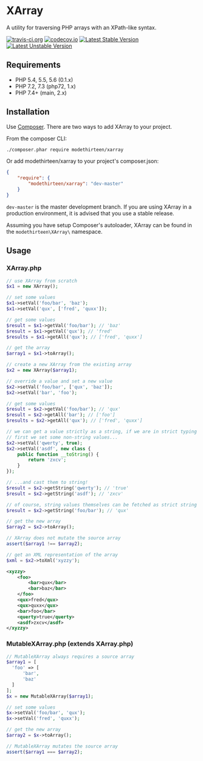 # XArray

A utility for traversing PHP arrays with an XPath-like syntax.

[![travis-ci.org](https://travis-ci.org/modethirteen/XArray.svg?branch=master)](https://travis-ci.org/modethirteen/XArray)
[![codecov.io](https://codecov.io/github/modethirteen/XArray/coverage.svg?branch=master)](https://codecov.io/github/modethirteen/XArray?branch=master)
[![Latest Stable Version](https://poser.pugx.org/modethirteen/xarray/version.svg)](https://packagist.org/packages/modethirteen/xarray)
[![Latest Unstable Version](https://poser.pugx.org/modethirteen/xarray/v/unstable)](https://packagist.org/packages/modethirteen/xarray)

## Requirements

* PHP 5.4, 5.5, 5.6 (0.1.x)
* PHP 7.2, 7.3 (php72, 1.x)
* PHP 7.4+ (main, 2.x)

## Installation

Use [Composer](https://getcomposer.org/). There are two ways to add XArray to your project.

From the composer CLI:

```sh
./composer.phar require modethirteen/xarray
```

Or add modethirteen/xarray to your project's composer.json:

```json
{
    "require": {
        "modethirteen/xarray": "dev-master"
    }
}
```

`dev-master` is the master development branch. If you are using XArray in a production environment, it is advised that you use a stable release.

Assuming you have setup Composer's autoloader, XArray can be found in the `modethirteen\XArray\` namespace.

## Usage

### XArray.php

```php
// use XArray from scratch
$x1 = new XArray();

// set some values
$x1->setVal('foo/bar', 'baz');
$x1->setVal('qux', ['fred', 'quxx']);

// get some values
$result = $x1->getVal('foo/bar'); // 'baz'
$result = $x1->getVal('qux'); // 'fred'
$results = $x1->getAll('qux'); // ['fred', 'quxx']

// get the array
$array1 = $x1->toArray();

// create a new XArray from the existing array
$x2 = new XArray($array1);

// override a value and set a new value
$x2->setVal('foo/bar', ['qux', 'baz']);
$x2->setVal('bar', 'foo');

// get some values
$result = $x2->getVal('foo/bar'); // 'qux'
$result = $x2->getAll('bar'); // ['foo']
$results = $x2->getAll('qux'); // ['fred', 'quxx']

// we can get a value strictly as a string, if we are in strict typing mode!
// first we set some non-string values...
$x2->setVal('qwerty', true);
$x2->setVal('asdf', new class {
    public function __toString() {
        return 'zxcv';
    }
});

// ...and cast them to string!
$result = $x2->getString('qwerty'); // 'true'
$result = $x2->getString('asdf'); // 'zxcv'

// of course, string values themselves can be fetched as strict string types
$result = $x2->getString('foo/bar'); // 'qux'

// get the new array
$array2 = $x2->toArray();

// XArray does not mutate the source array
assert($array1 !== $array2);

// get an XML representation of the array
$xml = $x2->toXml('xyzzy');
```

```xml
<xyzzy>
    <foo>
        <bar>qux</bar>
        <bar>baz</bar>
    </foo>
    <qux>fred</qux>
    <qux>quxx</qux>
    <bar>foo</bar>
    <querty>true</querty>
    <asdf>zxcv</asdf>
</xyzzy>
```

### MutableXArray.php (extends XArray.php)

```php
// MutableXArray always requires a source array
$array1 = [
  'foo' => [
      'bar',
      'baz'
  ]
];
$x = new MutableXArray($array1);

// set some values
$x->setVal('foo/bar', 'qux');
$x->setVal('fred', 'quxx');

// get the new array
$array2 = $x->toArray();

// MutableXArray mutates the source array
assert($array1 === $array2);
```
